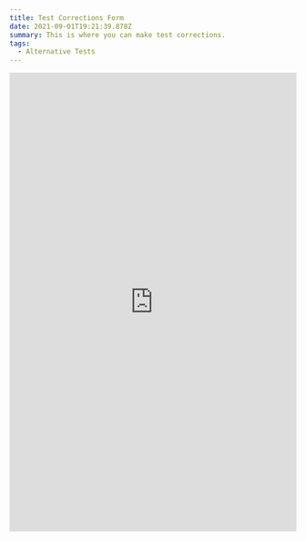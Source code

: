 ```yaml
---
title: Test Corrections Form
date: 2021-09-01T19:21:39.878Z
summary: This is where you can make test corrections.
tags:
  - Alternative Tests
---
```


<iframe src="https://docs.google.com/forms/d/e/1FAIpQLSeSOIE-WiK1Ov19y6fE7my6WTmt9_98AiggfhrfORoEZUjRDg/viewform?embedded=true" width="100%" height="806" frameborder="0" marginheight="0" marginwidth="0">Loading…</iframe>
